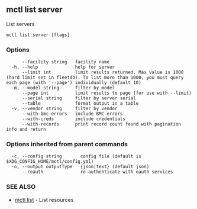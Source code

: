 [Auto generated by spf13/cobra]: <>

## mctl list server

List servers

```
mctl list server [flags]
```

### Options

```
      --facility string   facility name
  -h, --help              help for server
      --limit int         limit results returned. Max value is 1000 (hard limit set in fleetdb). To list more than 1000, you must query each page (with '--page') individually (default 10)
  -m, --model string      filter by model
      --page int          limit results to page (for use with --limit)
      --serial string     filter by server serial
      --table             format output in a table
  -v, --vendor string     filter by vendor
      --with-bmc-errors   include BMC errors
      --with-creds        include credentials
      --with-records      print record count found with pagination info and return
```

### Options inherited from parent commands

```
  -c, --config string       config file (default is $XDG_CONFIG_HOME/mctl/config.yml)
  -o, --output outputType   {json|text} (default json)
      --reauth              re-authenticate with oauth services
```

### SEE ALSO

* [mctl list](mctl_list.md)	 - List resources

